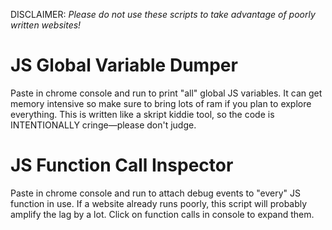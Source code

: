 DISCLAIMER: *Please do not use these scripts to take advantage of poorly written websites!*

# JS Global Variable Dumper
Paste in chrome console and run to print "all" global JS variables. It can get memory intensive so make sure to bring lots of ram if you plan to explore everything. This is written like a skript kiddie tool, so the code is INTENTIONALLY cringe—please don't judge.

# JS Function Call Inspector
Paste in chrome console and run to attach debug events to "every" JS function in use. If a website already runs poorly, this script will probably amplify the lag by a lot. Click on function calls in console to expand them.
